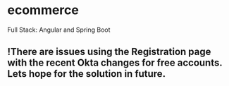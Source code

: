 # ecommerce
Full Stack: Angular and Spring Boot

## !There are issues using the Registration page with the recent Okta changes for free accounts. Lets hope for the solution in future.

